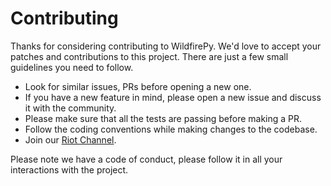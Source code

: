 # Contributing

Thanks for considering contributing to WildfirePy. We'd love to accept your patches and contributions to this project.
There are just a few small guidelines you need to follow.

 - Look for similar issues, PRs before opening a new one.
 - If you have a new feature in mind, please open a new issue and discuss it with the community.
 - Please make sure that all the tests are passing before making a PR.
 - Follow the coding conventions while making changes to the codebase.
 - Join our [Riot Channel](https://riot.im/app/#/room/!jWUOIxirCHymPQkpXb:matrix.org).

Please note we have a code of conduct, please follow it in all your interactions with the project.
